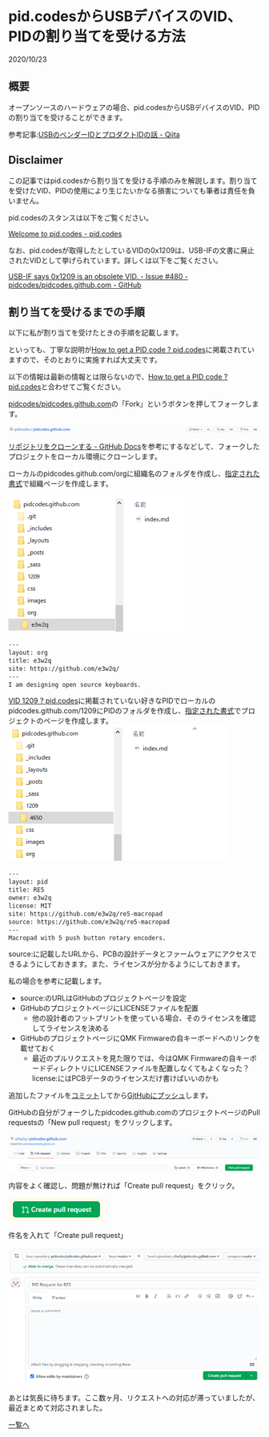 # pid.codesからUSBデバイスのVID、PIDの割り当てを受ける方法

2020/10/23

## 概要

オープンソースのハードウェアの場合、pid.codesからUSBデバイスのVID、PIDの割り当てを受けることができます。

参考記事:[USBのベンダーIDとプロダクトIDの話 - Qiita](https://qiita.com/gpsnmeajp/items/8eb8ecf0541032f6de0e)

## Disclaimer

この記事ではpid.codesから割り当てを受ける手順のみを解説します。割り当てを受けたVID、PIDの使用により生じたいかなる損害についても筆者は責任を負いません。

pid.codesのスタンスは以下をご覧ください。

[Welcome to pid.codes - pid.codes](http://pid.codes/pidcodes/2015/04/03/welcome/)

なお、pid.codesが取得したとしているVIDの0x1209は、USB-IFの文書に廃止されたVIDとして挙げられています。詳しくは以下をご覧ください。

[USB-IF says 0x1209 is an obsolete VID. - Issue #480 - pidcodes/pidcodes.github.com - GitHub](https://github.com/pidcodes/pidcodes.github.com/issues/480)

## 割り当てを受けるまでの手順

以下に私が割り当てを受けたときの手順を記載します。

といっても、丁寧な説明が[How to get a PID code ? pid.codes](http://pid.codes/howto/)に掲載されていますので、そのとおりに実施すれば大丈夫です。

以下の情報は最新の情報とは限らないので、[How to get a PID code ? pid.codes](http://pid.codes/howto/)と合わせてご覧ください。

[pidcodes/pidcodes.github.com](https://github.com/pidcodes/pidcodes.github.com)の「Fork」というボタンを押してフォークします。

![](1114.png)

[リポジトリをクローンする - GitHub Docs](https://docs.github.com/ja/github/creating-cloning-and-archiving-repositories/cloning-a-repository)を参考にするなどして、フォークしたプロジェクトをローカル環境にクローンします。

ローカルのpidcodes.github.com/orgに組織名のフォルダを作成し、[指定された書式](http://pid.codes/howto/#2-set-up-your-organisation-page)で組織ページを作成します。

![](1526.png)

```
---
layout: org
title: e3w2q
site: https://github.com/e3w2q/
---
I am designing open source keyboards.
```

[VID 1209 ? pid.codes](http://pid.codes/1209/)に掲載されていない好きなPIDでローカルのpidcodes.github.com/1209にPIDのフォルダを作成し、[指定された書式](http://pid.codes/howto/#3-find-a-vid-and-pid)でプロジェクトのページを作成します。
![](3859.png)
```
---
layout: pid
title: RE5
owner: e3w2q
license: MIT
site: https://github.com/e3w2q/re5-macropad
source: https://github.com/e3w2q/re5-macropad
---
Macropad with 5 push button rotary encoders.
```
source:に記載したURLから、PCBの設計データとファームウェアにアクセスできるようにしておきます。また、ライセンスが分かるようにしておきます。

私の場合を参考に記載します。

- source:のURLはGitHubのプロジェクトページを設定
- GitHubのプロジェクトページにLICENSEファイルを配置
  - 他の設計者のフットプリントを使っている場合、そのライセンスを確認してライセンスを決める
- GitHubのプロジェクトページにQMK Firmwareの自キーボードへのリンクを載せておく
  - 最近のプルリクエストを見た限りでは、今はQMK Firmwareの自キーボードディレクトリにLICENSEファイルを配置しなくてもよくなった？license:にはPCBデータのライセンスだけ書けばいいのかも

追加したファイルを[コミット](https://docs.github.com/ja/desktop/contributing-and-collaborating-using-github-desktop/committing-and-reviewing-changes-to-your-project)してから[GitHubにプッシュ](https://docs.github.com/ja/desktop/contributing-and-collaborating-using-github-desktop/pushing-changes-to-github)します。

GitHubの自分がフォークしたpidcodes.github.comのプロジェクトページのPull requestsの「New pull request」をクリックします。

![](5529.png)

内容をよく確認し、問題が無ければ「Create pull request」をクリック。

![](5746.png)

件名を入れて「Create pull request」

![](0019.png)

あとは気長に待ちます。ここ数ヶ月、リクエストへの対応が滞っていましたが、最近まとめて対応されました。

[一覧へ](../)